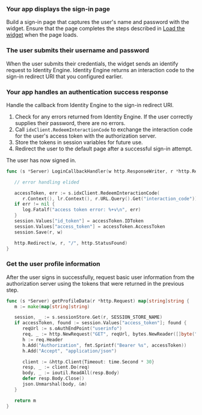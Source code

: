 ### Your app displays the sign-in page

Build a sign-in page that captures the user's name and password with the widget. Ensure that the page completes the steps described in [Load the widget](/docs/guides/oie-embedded-widget-use-case-load/go/main/) when the page loads.

### The user submits their username and password

When the user submits their credentials, the widget sends an identify request to Identity Engine. Identity Engine returns an interaction code to the sign-in redirect URI that you configured earlier.

### Your app handles an authentication success response

Handle the callback from Identity Engine to the sign-in redirect URI.

1. Check for any errors returned from Identity Engine. If the user correctly supplies their password, there are no errors.
1. Call `idxClient.RedeemInteractionCode` to exchange the interaction code for the user's access token with the authorization server.
1. Store the tokens in session variables for future use.
1. Redirect the user to the default page after a successful sign-in attempt.

The user has now signed in.

```go
func (s *Server) LoginCallbackHandler(w http.ResponseWriter, r *http.Request) {

   // error handling elided

   accessToken, err := s.idxClient.RedeemInteractionCode(
      r.Context(), lr.Context(), r.URL.Query().Get("interaction_code"))
   if err != nil {
      log.Fatalf("access token error: %+v\n", err)
   }
   session.Values["id_token"] = accessToken.IDToken
   session.Values["access_token"] = accessToken.AccessToken
   session.Save(r, w)

   http.Redirect(w, r, "/", http.StatusFound)
}
```

### Get the user profile information

After the user signs in successfully, request basic user information from the authorization server using the tokens that were returned in the previous step.

```go
func (s *Server) getProfileData(r *http.Request) map[string]string {
   m := make(map[string]string)

   session, _ := s.sessionStore.Get(r, SESSION_STORE_NAME)
   if accessToken, found := session.Values["access_token"]; found {
      reqUrl := s.oAuthEndPoint("userinfo")
      req, _ := http.NewRequest("GET", reqUrl, bytes.NewReader([]byte("")))
      h := req.Header
      h.Add("Authorization", fmt.Sprintf("Bearer %s", accessToken))
      h.Add("Accept", "application/json")

      client := &http.Client{Timeout: time.Second * 30}
      resp, _ := client.Do(req)
      body, _ := ioutil.ReadAll(resp.Body)
      defer resp.Body.Close()
      json.Unmarshal(body, &m)
   }

   return m
}
```
